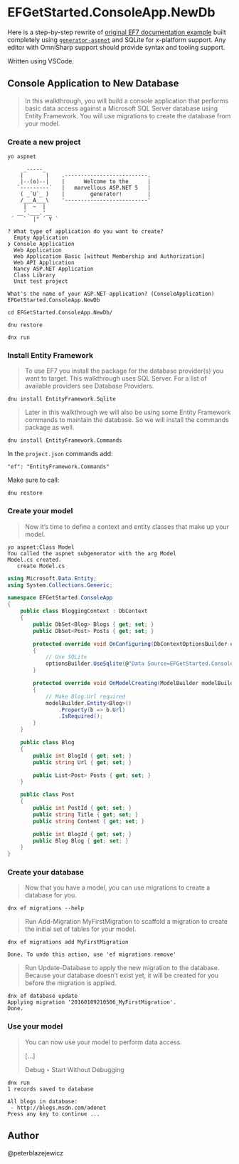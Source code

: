 # EFGetStarted.ConsoleApp.NewDb

Here is a step-by-step rewrite of [original EF7 documentation example](http://ef.readthedocs.org/en/latest/getting-started/full-dotnet/new-db.html) built completely using [`generator-aspnet`](https://github.com/omnisharp/generator-aspnet) and SQLite for x-platform support. Any editor with OmniSharp support should provide syntax and tooling support.

Written using VSCode.

## Console Application to New Database

> In this walkthrough, you will build a console application that performs basic data access against a Microsoft SQL Server database using Entity Framework. You will use migrations to create the database from your model.

### Create a new project

```
yo aspnet

     _-----_
    |       |    .--------------------------.
    |--(o)--|    |      Welcome to the      |
   `---------´   |   marvellous ASP.NET 5   |
    ( _´U`_ )    |        generator!        |
    /___A___\    '--------------------------'
     |  ~  |     
   __'.___.'__   
 ´   `  |° ´ Y ` 

? What type of application do you want to create? 
  Empty Application 
❯ Console Application 
  Web Application 
  Web Application Basic [without Membership and Authorization] 
  Web API Application 
  Nancy ASP.NET Application 
  Class Library 
  Unit test project 

What's the name of your ASP.NET application? (ConsoleApplication) EFGetStarted.ConsoleApp.NewDb

cd EFGetStarted.ConsoleApp.NewDb/

dnu restore

dnx run
```

### Install Entity Framework

> To use EF7 you install the package for the database provider(s) you want to target. This walkthrough uses SQL Server. For a list of available providers see Database Providers.

```
dnu install EntityFramework.Sqlite
```

> Later in this walkthrough we will also be using some Entity Framework commands to maintain the database. So we will install the commands package as well.

```
dnu install EntityFramework.Commands
```
In the `project.json` commands add:
```
"ef": "EntityFramework.Commands"
```

Make sure to call:
```
dnu restore
```

### Create your model

> Now it’s time to define a context and entity classes that make up your model.

```
yo aspnet:Class Model
You called the aspnet subgenerator with the arg Model
Model.cs created.
   create Model.cs
```

```cs
using Microsoft.Data.Entity;
using System.Collections.Generic;

namespace EFGetStarted.ConsoleApp
{
    public class BloggingContext : DbContext
    {
        public DbSet<Blog> Blogs { get; set; }
        public DbSet<Post> Posts { get; set; }

        protected override void OnConfiguring(DbContextOptionsBuilder optionsBuilder)
        {
            // Use SQLite
            optionsBuilder.UseSqlite(@"Data Source=EFGetStarted.ConsoleApp.NewDb.db");
        }

        protected override void OnModelCreating(ModelBuilder modelBuilder)
        {
            // Make Blog.Url required
            modelBuilder.Entity<Blog>()
                .Property(b => b.Url)
                .IsRequired();
        }
    }

    public class Blog
    {
        public int BlogId { get; set; }
        public string Url { get; set; }

        public List<Post> Posts { get; set; }
    }

    public class Post
    {
        public int PostId { get; set; }
        public string Title { get; set; }
        public string Content { get; set; }

        public int BlogId { get; set; }
        public Blog Blog { get; set; }
    }
}
```

### Create your database

> Now that you have a model, you can use migrations to create a database for you.


```
dnx ef migrations --help
```
> Run Add-Migration MyFirstMigration to scaffold a migration to create the initial set of tables for your model.

```
dnx ef migrations add MyFirstMigration

Done. To undo this action, use 'ef migrations remove'
```

> Run Update-Database to apply the new migration to the database. Because your database doesn’t exist yet, it will be created for you before the migration is applied.

```
dnx ef database update
Applying migration '20160109210506_MyFirstMigration'.
Done.
```

### Use your model

> You can now use your model to perform data access.
>
>[...]
>
>Debug ‣ Start Without Debugging

```
dnx run
1 records saved to database

All blogs in database:
 - http://blogs.msdn.com/adonet
Press any key to continue ...
```

## Author
@peterblazejewicz